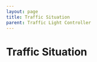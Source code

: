 ```yaml
---
layout: page
title: Traffic Situation
parent: Traffic Light Controller
---
```


# Traffic Situation



